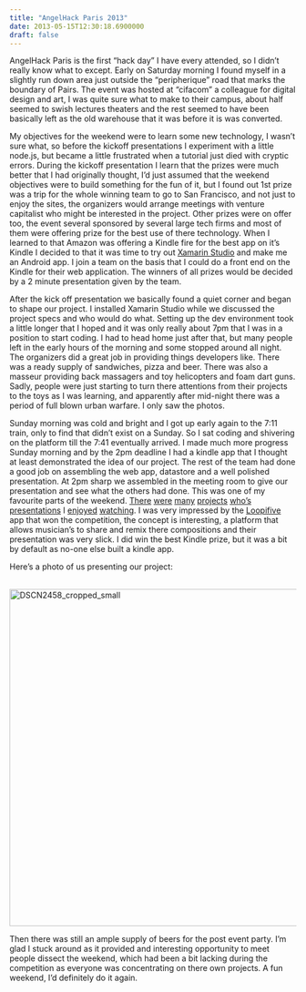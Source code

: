 ```yaml
---
title: "AngelHack Paris 2013"
date: 2013-05-15T12:30:18.6900000
draft: false
---
```


<p>AngelHack Paris is the first “hack day” I have every attended, so I didn’t really know what to except. Early on Saturday morning I found myself in a slightly run down area just outside the “peripherique” road that marks the boundary of Pairs. The event was hosted at “cifacom” a colleague for digital design and art, I was quite sure what to make to their campus, about half seemed to swish lectures theaters and the rest seemed to have been basically left as the old warehouse that it was before it is was converted.</p>  <p>My objectives for the weekend were to learn some new technology, I wasn’t sure what, so before the kickoff presentations I experiment with a little node.js, but became a little frustrated when a tutorial just died with cryptic errors. During the kickoff presentation I learn that the prizes were much better that I had originally thought, I’d just assumed that the weekend objectives were to build something for the fun of it, but I found out 1st prize was a trip for the whole winning team to go to San Francisco, and not just to enjoy the sites, the organizers would arrange meetings with venture capitalist who might be interested in the project. Other prizes were on offer too, the event several sponsored by several large tech firms and most of them were offering prize for the best use of there technology. When I learned to that Amazon was offering a Kindle fire for the best app on it’s Kindle I decided to that it was time to try out <a href="http://xamarin.com/studio">Xamarin Studio</a> and make me an Android app. I join a team on the basis that I could do a front end on the Kindle for their web application. The winners of all prizes would be decided by a 2 minute presentation given by the team.</p>  <p>After the kick off presentation we basically found a quiet corner and began to shape our project. I installed Xamarin Studio while we discussed the project specs and who would do what. Setting up the dev environment took a little longer that I hoped and it was only really about 7pm that I was in a position to start coding. I had to head home just after that, but many people left in the early hours of the morning and some stopped around all night. The organizers did a great job in providing things developers like. There was a ready supply of sandwiches, pizza and beer. There was also a masseur providing back massagers and toy helicopters and foam dart guns. Sadly, people were just starting to turn there attentions from their projects to the toys as I was learning, and apparently after mid-night there was a period of full blown urban warfare. I only saw the photos.</p>  <p>Sunday morning was cold and bright and I got up early again to the 7:11 train, only to find that didn’t exist on a Sunday. So I sat coding and shivering on the platform till the 7:41 eventually arrived. I made much more progress Sunday morning and by the 2pm deadline I had a kindle app that I thought at least demonstrated the idea of our project. The rest of the team had done a good job on assembling the web app, datastore and a well polished presentation. At 2pm sharp we assembled in the meeting room to give our presentation and see what the others had done. This was one of my favourite parts of the weekend. <a href="http://www.hackathon.io/dong1">There</a> <a href="http://www.hackathon.io/nicedemocracy-com">were</a> <a href="http://www.hackathon.io/onefeed">many</a> <a href="http://www.hackathon.io/la57">projects</a> <a href="http://www.hackathon.io/boxtime">who’s</a> <a href="http://www.hackathon.io/i257">presentations</a> I <a href="http://www.hackathon.io/free1">enjoyed</a> <a href="http://www.hackathon.io/present-li">watching</a>. I was very impressed by the <a href="https://twitter.com/Loopifive">Loopifive</a> app that won the competition, the concept is interesting, a platform that allows musician’s to share and remix there compositions and their presentation was very slick. I did win the best Kindle prize, but it was a bit by default as no-one else built a kindle app.</p>  <p>Here’s a photo of us presenting our project:</p>  <p> <a href="http://strangelights.com/blog/images/strangelights_com/blog/WindowsLiveWriter/AngelHackParis2013_12ABF/DSCN2458_cropped_small.jpg"><img title="DSCN2458_cropped_small" style="border-top: 0px; border-right: 0px; border-bottom: 0px; border-left: 0px; display: inline" border="0" alt="DSCN2458_cropped_small" src="http://strangelights.com/blog/images/strangelights_com/blog/WindowsLiveWriter/AngelHackParis2013_12ABF/DSCN2458_cropped_small_thumb.jpg" width="909" height="592" /></a> </p>  <p>Then there was still an ample supply of beers for the post event party. I’m glad I stuck around as it provided and interesting opportunity to meet people dissect the weekend, which had been a bit lacking during the competition as everyone was concentrating on there own projects. A fun weekend, I’d definitely do it again.</p>

